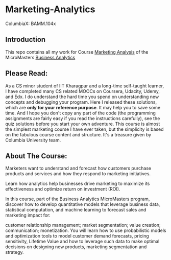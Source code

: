# Marketing-Analytics
ColumbiaX: BAMM.104x 


## Introduction

This repo contains all my work for Course [Marketing Analysis](https://www.edx.org/course/marketing-analytics-columbiax-bamm-104x) of the MicroMasters [Business Analytics](https://www.edx.org/micromasters/business-analytics)

## Please Read:

As a CS minor student of IIT Kharagpur and a long-time self-taught learner, I have completed many CS related MOOCs on Coursera, Udacity, Udemy, and Edx. I do understand the hard time you spend on understanding new concepts and debugging your program. Here I released these solutions, which are **only for your reference purpose**. It may help you to save some time. And I hope you don't copy any part of the code (the programming assignments are fairly easy if you read the instructions carefully), see the quiz solutions before you start your own adventure. This course is almost the simplest marketing course I have ever taken, but the simplicity is based on the fabulous course content and structure. It's a treasure given by Columbia University team.

## About The Course:
Marketers want to understand and forecast how customers purchase products and services and how they respond to marketing initiatives.

Learn how analytics help businesses drive marketing to maximize its effectiveness and optimize return on investment (ROI).

In this course, part of the Business Analytics MicroMasters program, discover how to develop quantitative models that leverage business data, statistical computation, and machine learning to forecast sales and marketing impact for:

customer relationship management;
market segmentation;
value creation;
communication;
monetization.
You will learn how to use probabilistic models and optimization tools to model customer demand forecasts, pricing sensitivity, Lifetime Value and how to leverage such data to make optimal decisions on designing new products, marketing segmentation and strategy.
